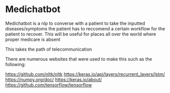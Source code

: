 # Medichatbot
Medichatbot is a nlp to converse with a patient to take the inputted diseases/symptoms the patient has to reccomend a certain workflow for the patient to recover. This will be useful for places all over the world where proper medicare is absent

This takes the path of telecommunication

There are numerous websites that were used to make this such as the following:

https://github.com/nltk/nltk
https://keras.io/api/layers/recurrent_layers/lstm/
https://numpy.org/doc/
https://keras.io/about/
https://github.com/tensorflow/tensorflow
